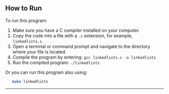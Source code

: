 ## How to Run

To run this program:

1. Make sure you have a C compiler installed on your computer.
2. Copy the code into a file with a `.c` extension, for example, `linkedlists.c`.
3. Open a terminal or command prompt and navigate to the directory where your file is located.
4. Compile the program by entering: `gcc linkedlists.c -o linkedlists`
5. Run the compiled program: `./linkedlists`

Or you can run this program also using:

```bash
   make linkedlists
```

---